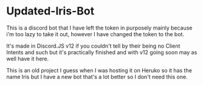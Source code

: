 # Updated-Iris-Bot

This is a discord bot that I have left the token in purposely mainly because i'm too lazy to take it out, however I have changed the token to the bot.

It's made in Discord.JS v12 if you couldn't tell by their being no Client Intents and such but it's practically finished and with v12 going soon may as well have it here.

This is an old project I guess when I was hosting it on Heruko so it has the name Iris but I have a new bot that's a lot better so I don't need this one.
